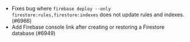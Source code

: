 - Fixes bug where `firebase deploy --only firestore:rules,firestore:indexes` does not update rules and indexes. (#6966)
- Add Firebase console link after creating or restoring a Firestore database (#6949)
